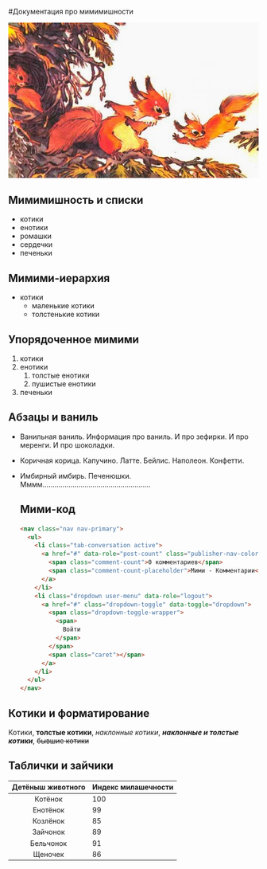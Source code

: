 #Документация про мимимишности

![](.images\kira.png)

## Мимимишность и списки
- котики
- енотики
- ромашки
- сердечки
- печеньки

## Мимими-иерархия
* котики
  * маленькие котики
  * толстенькие котики
  
## Упорядоченное мимими
  1. котики
  2. енотики
      1. толстые енотики
      2. пушистые енотики
  3. печеньки
  
## Абзацы и ваниль
* Ванильная ваниль. Информация про ваниль. И про зефирки. И про меренги. И про шоколадки.

* Коричная корица. Капучино. Латте. Бейлис. Наполеон. Конфетти.

* Имбирный имбирь. Печенюшки. Мммм......................................................
  
  
  ## Мими-код
  
  ```html
  <nav class="nav nav-primary">
    <ul>
      <li class="tab-conversation active">
        <a href="#" data-role="post-count" class="publisher-nav-color" data-nav="conversation">
          <span class="comment-count">0 комментариев</span>
          <span class="comment-count-placeholder">Мими - Комментарии</span>
        </a>
      </li>
      <li class="dropdown user-menu" data-role="logout">
        <a href="#" class="dropdown-toggle" data-toggle="dropdown">
          <span class="dropdown-toggle-wrapper">
            <span>
              Войти
            </span>
          </span>
          <span class="caret"></span>
        </a>
      </li>
    </ul>
  </nav>
  ```

## Котики и форматирование
Котики, **толстые котики**, *наклонные котики*, ***наклонные и толстые котики***, ~~бывшие котики~~


## Таблички и зайчики
|Детёныш животного|Индекс милашечности|
|:---------------:|:------------------|
|Котёнок          |100                |
|Енотёнок|99|
|Козлёнок|85|
|Зайчонок|89|
|Бельчонок|91|
|Щеночек|86|


